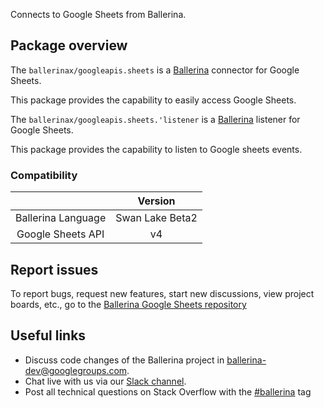 Connects to Google Sheets from Ballerina.

## Package overview

The `ballerinax/googleapis.sheets` is a [Ballerina](https://ballerina.io/) connector for Google Sheets.

This package provides the capability to easily access Google Sheets.

The `ballerinax/googleapis.sheets.'listener` is a [Ballerina](https://ballerina.io/) listener for Google Sheets.

This package provides the capability to listen to Google sheets events.

### Compatibility
|                                                             | Version               |
|:-----------------------------------------------------------:|:---------------------:|
| Ballerina Language                                          | Swan Lake Beta2       |
| Google Sheets API                                           | v4                    |

## Report issues

To report bugs, request new features, start new discussions, view project boards, etc., go to the [Ballerina Google Sheets repository](https://github.com/ballerina-platform/module-ballerinax-googleapis.sheets)

## Useful links
- Discuss code changes of the Ballerina project in [ballerina-dev@googlegroups.com](mailto:ballerina-dev@googlegroups.com).
- Chat live with us via our [Slack channel](https://ballerina.io/community/slack/).
- Post all technical questions on Stack Overflow with the [#ballerina](https://stackoverflow.com/questions/tagged/ballerina) tag
